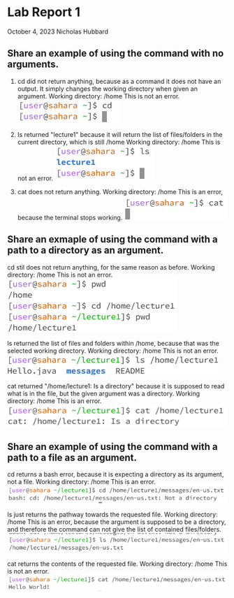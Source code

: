 # __Lab Report 1__
October 4, 2023
Nicholas Hubbard

## Share an example of using the command with no arguments.
    
1. cd did not return anything, because as a command it does not have an output. It simply changes the working directory when given an argument.
Working directory: /home
This is not an error.
![Image](s1.png)
    
2. ls returned "lecture1" because it will return the list of files/folders in the current directory, which is still /home
Working directory: /home
This is not an error.
![Image](s2.png)
    
3. cat does not return anything.
Working directory: /home
This is an error, because the terminal stops working.
![Image](s3.png)

## Share an exmaple of using the command with a path to a directory as an argument.

cd stil does not return anything, for the same reason as before.
Working directory: /home
This is not an error.
![Image](s4.png)

ls returned the list of files and folders within /home, because that was the selected working directory.
Working directory: /home
This is not an error.
![Image](s5.png)

cat returned "/home/lecture1: Is a directory" because it is supposed to read what is in the file, but the given argument was a directory.
Working directory: /home
This is an error.
![Image](s6.png)

## Share an example of using the command with a path to a file as an argument.

cd returns a bash error, because it is expecting a directory as its argument, not a file.
Working directory: /home
This is an error.
![Image](s7.png)

ls just returns the pathway towards the requested file.
Working directory: /home
This is an error, because the argument is supposed to be a directory, and therefore the command can not give the list of contained files/folders.
![Image](s8.png)

cat returns the contents of the requested file.
Working directory: /home
This is not an error.
![Image](s9.png)
